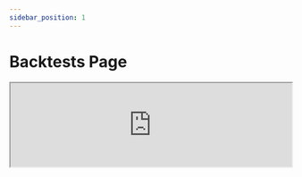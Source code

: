 ```yaml
---
sidebar_position: 1
---
```


# Backtests Page

<center>
    <iframe width="100%" style={{"aspect-ratio": "16 / 9"}} allow="fullscreen;" src="https://www.youtube.com/embed/jto_uYhjb8I?rel=0"/>
</center>

